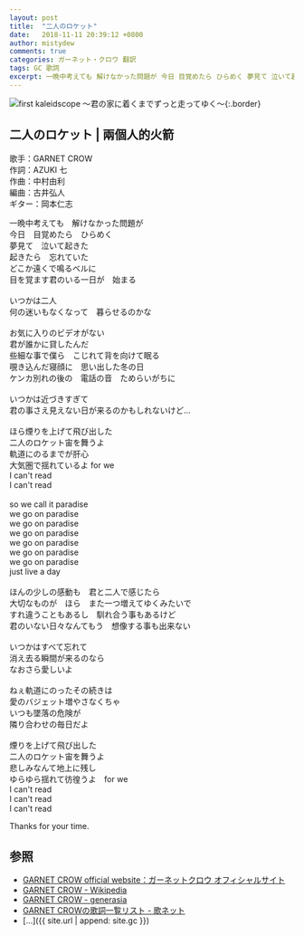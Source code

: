 ```yaml
---
layout: post
title:  "二人のロケット"
date:   2018-11-11 20:39:12 +0800
author: mistydew
comments: true
categories: ガーネット・クロウ 翻訳
tags: GC 歌詞
excerpt: 一晩中考えても 解けなかった問題が 今日 目覚めたら ひらめく 夢見て 泣いて起きた 起きたら 忘れていた どこか遠くで鳴るベルに 目を覚ます君のいる一日が 始まる
---
```

![first kaleidscope 〜君の家に着くまでずっと走ってゆく〜](https://raw.githubusercontent.com/mistydew/gc2/master/cover/minial/MINIAL_first%20kaleidscope%20〜君の家に着くまでずっと走ってゆく〜.jpg){:.border}

## 二人のロケット | 兩個人的火箭

歌手：GARNET CROW<br>
作詞：AZUKI 七<br>
作曲：中村由利<br>
編曲：古井弘人<br>
ギター：岡本仁志

一晩中考えても　解けなかった問題が<br>
今日　目覚めたら　ひらめく<br>
夢見て　泣いて起きた<br>
起きたら　忘れていた<br>
どこか遠くで鳴るベルに<br>
目を覚ます君のいる一日が　始まる<br>
<br>
いつかは二人<br>
何の迷いもなくなって　暮らせるのかな<br>
<br>
お気に入りのビデオがない<br>
君が誰かに貸したんだ<br>
些細な事で僕ら　こじれて背を向けて眠る<br>
覗き込んだ寝顔に　思い出した冬の日<br>
ケンカ別れの後の　電話の音　ためらいがちに<br>
<br>
いつかは近づきすぎて<br>
君の事さえ見えない日が来るのかもしれないけど…<br>
<br>
ほら煙りを上げて飛び出した<br>
二人のロケット宙を舞うよ<br>
軌道にのるまでが肝心<br>
大気圏で揺れているよ for we<br>
I can't read<br>
I can't read<br>
<br>
so we call it paradise<br>
we go on paradise<br>
we go on paradise<br>
we go on paradise<br>
we go on paradise<br>
we go on paradise<br>
we go on paradise<br>
just live a day<br>
<br>
ほんの少しの感動も　君と二人で感じたら<br>
大切なものが　ほら　また一つ増えてゆくみたいで<br>
すれ違うこともあるし　馴れ合う事もあるけど<br>
君のいない日々なんてもう　想像する事も出来ない<br>
<br>
いつかはすべて忘れて<br>
消え去る瞬間が来るのなら<br>
なおさら愛しいよ<br>
<br>
ねぇ軌道にのったその続きは<br>
愛のバジェット増やさなくちゃ<br>
いつも墜落の危険が<br>
隣り合わせの毎日だよ<br>
<br>
煙りを上げて飛び出した<br>
二人のロケット宙を舞うよ<br>
悲しみなんて地上に残し<br>
ゆらゆら揺れて彷徨うよ　for we<br>
I can't read<br>
I can't read<br>
I can't read

Thanks for your time.

## 参照
* [GARNET CROW official website：ガーネットクロウ オフィシャルサイト](http://www.garnetcrow.com)
* [GARNET CROW - Wikipedia](https://ja.wikipedia.org/wiki/GARNET_CROW)
* [GARNET CROW - generasia](https://www.generasia.com/wiki/GARNET_CROW)
* [GARNET CROWの歌詞一覧リスト - 歌ネット](https://www.uta-net.com/artist/344)
* [...]({{ site.url | append: site.gc }})
